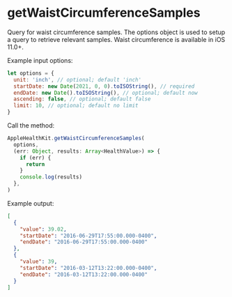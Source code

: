 # getWaistCircumferenceSamples

Query for waist circumference samples. The options object is used to setup a query to retrieve relevant samples. Waist circumference is available in iOS 11.0+.

Example input options:

```javascript
let options = {
  unit: 'inch', // optional; default 'inch'
  startDate: new Date(2021, 0, 0).toISOString(), // required
  endDate: new Date().toISOString(), // optional; default now
  ascending: false, // optional; default false
  limit: 10, // optional; default no limit
}
```

Call the method:

```javascript
AppleHealthKit.getWaistCircumferenceSamples(
  options,
  (err: Object, results: Array<HealthValue>) => {
    if (err) {
      return
    }
    console.log(results)
  },
)
```

Example output:

```json
[
  {
    "value": 39.02,
    "startDate": "2016-06-29T17:55:00.000-0400",
    "endDate": "2016-06-29T17:55:00.000-0400"
  },
  {
    "value": 39,
    "startDate": "2016-03-12T13:22:00.000-0400",
    "endDate": "2016-03-12T13:22:00.000-0400"
  }
]
```
